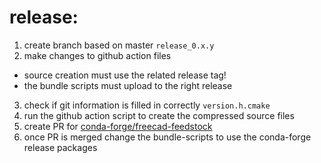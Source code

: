 # release:
1. create branch based on master `release_0.x.y`
2. make changes to github action files
  * source creation must use the related release tag!
  * the bundle scripts must upload to the right release
3. check if git information is filled in correctly `version.h.cmake`
4. run the github action script to create the compressed source files
5. create PR for [conda-forge/freecad-feedstock](https://github.com/conda-forge/freecad-feedstock)
6. once PR is merged change the bundle-scripts to use the conda-forge release packages
